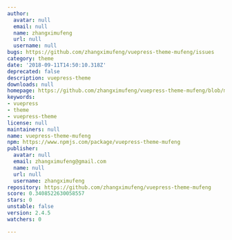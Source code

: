 ```yaml
---
author:
  avatar: null
  email: null
  name: zhangximufeng
  url: null
  username: null
bugs: https://github.com/zhangximufeng/vuepress-theme-mufeng/issues
category: theme
date: '2018-09-11T14:50:10.318Z'
deprecated: false
description: vuepress-theme
downloads: null
homepage: https://github.com/zhangximufeng/vuepress-theme-mufeng/blob/master/README.md
keywords:
- vuepress
- theme
- vuepress-theme
license: null
maintainers: null
name: vuepress-theme-mufeng
npm: https://www.npmjs.com/package/vuepress-theme-mufeng
publisher:
  avatar: null
  email: zhangximufeng@gmail.com
  name: null
  url: null
  username: zhangximufeng
repository: https://github.com/zhangximufeng/vuepress-theme-mufeng
score: 0.3408522630058557
stars: 0
unstable: false
version: 2.4.5
watchers: 0

---
```



